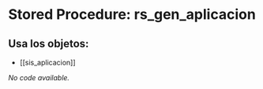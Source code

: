 # Stored Procedure: rs_gen_aplicacion

## Usa los objetos:
- [[sis_aplicacion]]

*No code available.*
